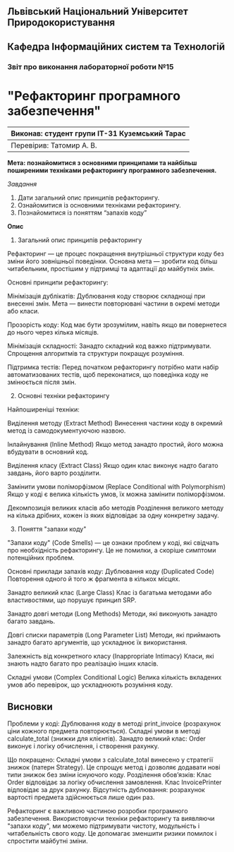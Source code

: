 ## Львівський Національний Університет Природокористування
## Кафедра Інформаційних систем та Технологій



### Звіт про виконання лабораторної роботи №15
# "Рефакторинг програмного забезпечення"



| Виконав: студент групи ІТ-31 Куземський Тарас     |
|----------------------------------------------|
| Перевірив: Татомир А. В.     |



**Мета: познайомитися з основними принципами та найбільш
поширеними техніками рефакторингу програмного забезпечення.**

*Завдання*

1. Дати загальний опис принципів рефакторингу.
2. Ознайомитися із основними техніками рефакторингу.
3. Познайомитися із поняттям “запахів коду”

**Опис**

1. Загальний опис принципів рефакторингу

Рефакторинг — це процес покращення внутрішньої структури коду без зміни його зовнішньої поведінки. Основна мета — зробити код більш читабельним, простішим у підтримці та адаптації до майбутніх змін.

Основні принципи рефакторингу:

Мінімізація дублікатів: Дублювання коду створює складнощі при внесенні змін. Мета — винести повторювані частини в окремі методи або класи.

Прозорість коду: Код має бути зрозумілим, навіть якщо ви повернетеся до нього через кілька місяців.

Мінімізація складності: Занадто складний код важко підтримувати. Спрощення алгоритмів та структури покращує розуміння.

Підтримка тестів: Перед початком рефакторингу потрібно мати набір автоматизованих тестів, щоб переконатися, що поведінка коду не змінюється після змін.

2. Основні техніки рефакторингу

Найпоширеніші техніки:

Виділення методу (Extract Method)
Винесення частини коду в окремий метод із самодокументуючою назвою.

Інлайнування (Inline Method)
Якщо метод занадто простий, його можна вбудувати в основний код.

Виділення класу (Extract Class)
Якщо один клас виконує надто багато завдань, його варто розділити.

Замінити умови поліморфізмом (Replace Conditional with Polymorphism)
Якщо у коді є велика кількість умов, їх можна замінити поліморфізмом.

Декомпозиція великих класів або методів
Розділення великого методу на кілька дрібних, кожен із яких відповідає за одну конкретну задачу.

3. Поняття "запахи коду"

"Запахи коду" (Code Smells) — це ознаки проблем у коді, які свідчать про необхідність рефакторингу. Це не помилки, а скоріше симптоми потенційних проблем.

Основні приклади запахів коду:
Дублювання коду (Duplicated Code)
Повторення одного й того ж фрагмента в кількох місцях.

Занадто великий клас (Large Class)
Клас із багатьма методами або властивостями, що порушує принцип SRP.

Занадто довгі методи (Long Methods)
Методи, які виконують занадто багато завдань.

Довгі списки параметрів (Long Parameter List)
Методи, які приймають занадто багато аргументів, що ускладнює їх використання.

Залежність від конкретного класу (Inappropriate Intimacy)
Класи, які знають надто багато про реалізацію інших класів.

Складні умови (Complex Conditional Logic)
Велика кількість вкладених умов або перевірок, що ускладнюють розуміння коду.

## Висновки

Проблеми у коді:
Дублювання коду в методі print_invoice (розрахунок ціни кожного предмета повторюється).
Складні умови в методі calculate_total (знижки для клієнтів).
Занадто великий клас: Order виконує і логіку обчислення, і створення рахунку.

Що покращено:
Складні умови з calculate_total винесено у стратегії знижок (патерн Strategy). Це спрощує метод і дозволяє додавати нові типи знижок без зміни існуючого коду.
Розділення обов’язків:
Клас Order відповідає за логіку обчислення замовлення.
Клас InvoicePrinter відповідає за друк рахунку.
Відсутність дублювання: розрахунок вартості предмета здійснюється лише один раз.

Рефакторинг є важливою частиною розробки програмного забезпечення. Використовуючи техніки рефакторингу та виявляючи "запахи коду",  ми можемо підтримувати чистоту, модульність і читабельність свого коду. Це допомагає зменшити ризики помилок і спростити майбутні зміни.